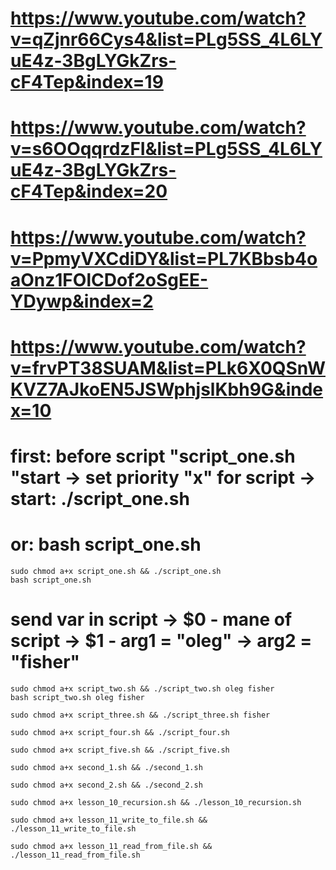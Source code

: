 # https://www.youtube.com/watch?v=qZjnr66Cys4&list=PLg5SS_4L6LYuE4z-3BgLYGkZrs-cF4Tep&index=19
# https://www.youtube.com/watch?v=s6OOqqrdzFI&list=PLg5SS_4L6LYuE4z-3BgLYGkZrs-cF4Tep&index=20

# https://www.youtube.com/watch?v=PpmyVXCdiDY&list=PL7KBbsb4oaOnz1FOlCDof2oSgEE-YDywp&index=2
# https://www.youtube.com/watch?v=frvPT38SUAM&list=PLk6X0QSnWKVZ7AJkoEN5JSWphjslKbh9G&index=10


# first: before script "script_one.sh "start -> set priority "x" for script -> start: ./script_one.sh
# or: bash script_one.sh

```shell
sudo chmod a+x script_one.sh && ./script_one.sh
bash script_one.sh
```

# send var in script -> $0 - mane of script -> $1 - arg1 = "oleg" -> arg2 = "fisher"
```shell
sudo chmod a+x script_two.sh && ./script_two.sh oleg fisher
bash script_two.sh oleg fisher
```

```shell
sudo chmod a+x script_three.sh && ./script_three.sh fisher 
```

```shell
sudo chmod a+x script_four.sh && ./script_four.sh
```

```shell
sudo chmod a+x script_five.sh && ./script_five.sh
```

```shell
sudo chmod a+x second_1.sh && ./second_1.sh
```

```shell
sudo chmod a+x second_2.sh && ./second_2.sh
```

```shell
sudo chmod a+x lesson_10_recursion.sh && ./lesson_10_recursion.sh
```

```shell
sudo chmod a+x lesson_11_write_to_file.sh && ./lesson_11_write_to_file.sh
```

```shell
sudo chmod a+x lesson_11_read_from_file.sh && ./lesson_11_read_from_file.sh
```